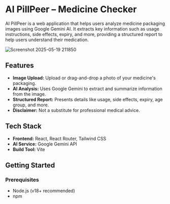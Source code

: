 # AI PillPeer – Medicine Checker

AI PillPeer is a web application that helps users analyze medicine packaging images using Google Gemini AI. It extracts key information such as usage instructions, side effects, expiry, and more, providing a structured report to help users understand their medication.

![Screenshot 2025-05-19 211850](https://github.com/user-attachments/assets/7f3fc6f5-e469-4fc4-841e-46ffb17c23ef)


## Features

- **Image Upload:** Upload or drag-and-drop a photo of your medicine's packaging.
- **AI Analysis:** Uses Google Gemini to extract and summarize information from the image.
- **Structured Report:** Presents details like usage, side effects, expiry, age group, and more.
- **Disclaimer:** Not a substitute for professional medical advice.

## Tech Stack

- **Frontend:** React, React Router, Tailwind CSS
- **AI Service:** Google Gemini API
- **Build Tool:** Vite

## Getting Started

### Prerequisites

- Node.js (v18+ recommended)
- npm

